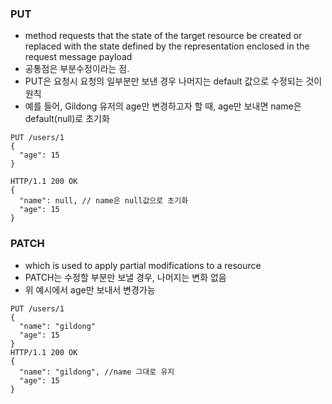 ### PUT
- method requests that the state of the target resource be created or replaced with the state defined by the representation enclosed in the request message payload
- 공통점은 부분수정이라는 점.
- PUT은 요청시 요청의 일부분만 보낸 경우 나머지는 default 값으로 수정되는 것이 원칙
- 예를 들어, Gildong 유저의 age만 변경하고자 할 때, age만 보내면 name은 default(null)로 초기화
```
PUT /users/1 
{
  "age": 15 
} 

HTTP/1.1 200 OK 
{ 
  "name": null, // name은 null값으로 초기화
  "age": 15 
}

```
### PATCH
- which is used to apply partial modifications to a resource
- PATCH는 수정할 부분만 보낼 경우, 나머지는 변화 없음
- 위 예시에서 age만 보내서 변경가능
```
PUT /users/1 
{
  "name": "gildong" 
  "age": 15 
} 
HTTP/1.1 200 OK 
{ 
  "name": "gildong", //name 그대로 유지
  "age": 15 
}
```
